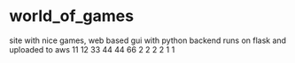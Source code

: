 # world_of_games
site with nice games, web based gui with python backend runs on flask and uploaded to aws
11
12
33
44
44
66
2
2
2
2
1
1
